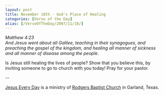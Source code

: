 ```yaml
---
layout: post
title: November 18th - God's Place of Healing
categories: [Verse of the Day]
alias: [/VerseOfTheDay/2007/11/18/]
---
```


_Matthew 4:23  
And Jesus went about all Galilee, teaching in their synagogues, and
preaching the gospel of the kingdom, and healing all manner of
sickness and all manner of disease among the people._

Is Jesus still healing the lives of people? Show that you believe
this, by inviting someone to go to church with you today! Pray for
your pastor.

 --

<a href=http://jesuseveryday.net>Jesus Every Day</a> is a ministry of <a href=http://rodgersbaptist.net>Rodgers Baptist Church</a> in Garland, Texas.

